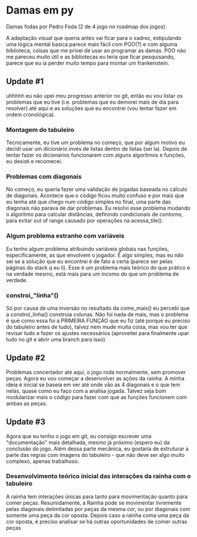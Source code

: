 # Damas em py

Damas fodas por Pedro Foda (2 de 4 jogo no roadmap dos jogos):

A adaptação visual que queria antes vai ficar para o xadrez, estipulando uma lógica mental basica parece mais fácil com POO(?) e com alguma biblioteca, coisas que me privei de usar ao programar as damas. POO não me pareceu muito útil e as bibliotecas eu teria que ficar pesquisando, parece que eu ia perder muito tempo para montar um frankenstein.

## Update #1

uhhhhh eu não upei meu progresso anterior no git, então eu vou listar os problemas que eu tive (i.e. problemas que eu demorei mais de dia para resolver) até aqui e as soluções que eu encontrei (vou tentar fazer em ordem cronológica).

### Montagem do tabuleiro

Tecnicamente, eu tive um problema no começo, que por algum motivo eu decidi usar um dicionário invés de listas dentro de listas (sei la). Depois de tentar fazer os dicionarios funcionarem com alguns algoritmos e funções, eu desisti e recomecei.

### Problemas com diagonais

No começo, eu queria fazer uma validação de jogadas baseada no cálculo de diagonais. Acontece que o código ficou muito confuso e por mais que eu tenha até que chego num código simples no final, uma parte das diagonais não parava de dar problemas. Eu resolvi esse problema mudando o algoritmo para calcular distâncias, definindo condicionais de contorno, para evitar out of range causado por operações na acessa_tile().

### Algum problema estranho com variáveis

Eu tenho algum problema atribuindo variáveis globais nas funções, especificamente, as que envolvem o jogador. É algo simples, mas eu não sei se a solução que eu encontrei é de fato a certa (parece ser pelas páginas do stack q eu li). Esse é um problema mais teórico do que prático e na verdade mesmo, está mais para um incomo do que um problema de verdade.

### constroi_"linha"()

Só por causa de uma inversão no resultado da come_mais() eu percebi que a constroi_linha() construia colunas. Não foi nada de mais, mas o problema é que como essa foi a PRIMEIRA FUNÇÃO que eu fiz (até porque eu preciso do tabuleiro antes de tudo), talvez nem mude muita coisa, mas vou ter que revisar tudo e fazer os ajustes necessários (aproveitei para finalmente upar tudo no git e abrir uma branch para isso).

## Update #2

Problemas concertador até aqui, o jogo roda normalmente, sem promover peças. Agora eu vou começar a desenvolver as ações da rainha. A minha ideia é inicial se baseia em ver até onde vão as 4 diagonais e o que tem nelas, quase como eu faço com a analisa jogada. Talvez seja bom modularizar mais o código para fazer com que as funções funcionem com ambas as peças.

## Update #3

Agora que eu tenho o jogo em git, eu consigo escrever uma "documentação" mais detalhada, mesmo já próximo (espero eu) da conclusão do jogo. Além dessa parte mecânica, eu gostaria de estruturar a parte das regras com imagens do tabuleiro - que não deve ser algo muito complexo, apenas trabalhoso.

### Desenvolvimento teórico inicial das interações da rainha com o tabuleiro

A rainha tem interações únicas para tanto para movimentação quanto para comer peças. Resumidamente, a Rainha pode se movimentar livremente pelas diagonais delimitadas por peças da mesma cor, ou por diagonais com somente uma peça da cor oposta. Depois caso a rainha coma uma peça da cor oposta, é preciso analisar se há outras oportunidades de comer outras peças
